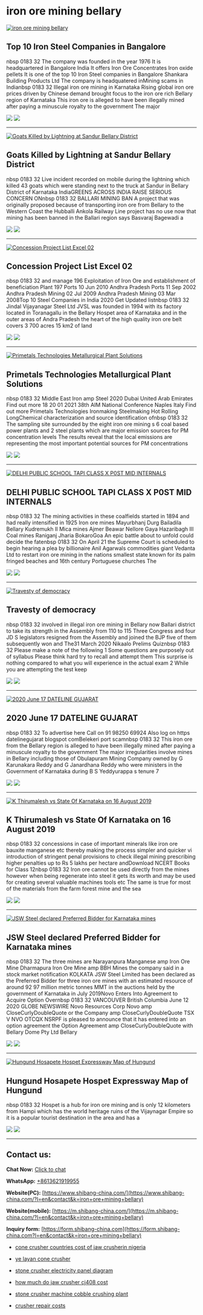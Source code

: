 # iron ore mining bellary

<a href="https://swt.shibang-china.com/?l=en&img&k=iron+ore+mining+bellary" target="_blank">![iron ore mining bellary](http://static.shibang-china.com/all-800x300/893.jpg)</a>

## Top 10 Iron Steel Companies in Bangalore
nbsp 0183 32 The company was founded in the year 1976 It is headquartered in Bangalore India It offers Iron Ore Concentrates Iron oxide pellets It is one of the top 10 Iron Steel companies in Bangalore Shankara Building Products Ltd The company is headquatered inMining scams in Indianbsp 0183 32 Illegal iron ore mining in Karnataka Rising global iron ore prices driven by Chinese demand brought focus to the iron ore rich Bellary region of Karnataka This iron ore is alleged to have been illegally mined after paying a minuscule royalty to the government The major


<a href="https://whatsapp.shibangsoft.com/WhatsApp.php" target="_blank" title="WhatsApp">![](http://static.shibang-china.com/icon/whatsapp.png)</a> <a href="https://swt.shibang-china.com/?l=en&icon&k=iron+ore+mining+bellary" target="_blank">![](http://static.shibang-china.com/icon/chat-en.png)</a>

---

<a href="https://swt.shibang-china.com/?l=en&img&k=iron+ore+mining+bellary" target="_blank">![Goats Killed by Lightning at Sandur Bellary District](http://static.shibang-china.com/all-800x300/951.jpg)</a>

## Goats Killed by Lightning at Sandur Bellary District
nbsp 0183 32 Live incident recorded on mobile during the lightning which killed 43 goats which were standing next to the truck at Sandur in Bellary District of Karnataka IndiaGREENS ACROSS INDIA RAISE SERIOUS CONCERN ONnbsp 0183 32 BALLARI MINING BAN A project that was originally proposed because of transporting iron ore from Bellary to the Western Coast the Hubballi Ankola Railway Line project has no use now that mining has been banned in the Ballari region says Basvaraj Bagewadi a


<a href="https://whatsapp.shibangsoft.com/WhatsApp.php" target="_blank" title="WhatsApp">![](http://static.shibang-china.com/icon/whatsapp.png)</a> <a href="https://swt.shibang-china.com/?l=en&icon&k=iron+ore+mining+bellary" target="_blank">![](http://static.shibang-china.com/icon/chat-en.png)</a>

---

<a href="https://swt.shibang-china.com/?l=en&img&k=iron+ore+mining+bellary" target="_blank">![Concession Project List Excel 02](http://static.shibang-china.com/all-800x300/677.jpg)</a>

## Concession Project List Excel 02
nbsp 0183 32 and manage 196 Exploitation of Iron Ore and establishment of beneficiation Plant 197 Ports 10 Jun 2010 Andhra Pradesh Ports 11 Sep 2002 Andhra Pradesh Mining 02 Jul 2009 Andhra Pradesh Mining 03 Mar 2008Top 10 Steel Companies in India 2020 Get Updated listnbsp 0183 32 Jindal Vijayanagar Steel Ltd JVSL was founded in 1994 with its factory located in Toranagallu in the Bellary Hospet area of Karnataka and in the outer areas of Andra Pradesh the heart of the high quality iron ore belt covers 3 700 acres 15 km2 of land


<a href="https://whatsapp.shibangsoft.com/WhatsApp.php" target="_blank" title="WhatsApp">![](http://static.shibang-china.com/icon/whatsapp.png)</a> <a href="https://swt.shibang-china.com/?l=en&icon&k=iron+ore+mining+bellary" target="_blank">![](http://static.shibang-china.com/icon/chat-en.png)</a>

---

<a href="https://swt.shibang-china.com/?l=en&img&k=iron+ore+mining+bellary" target="_blank">![Primetals Technologies Metallurgical Plant Solutions](http://static.shibang-china.com/all-800x300/653.jpg)</a>

## Primetals Technologies Metallurgical Plant Solutions
nbsp 0183 32 Middle East Iron amp Steel 2020 Dubai United Arab Emirates Find out more 18 20 01 2021 38th AIM National Conference Naples Italy Find out more Primetals Technologies Ironmaking Steelmaking Hot Rolling LongChemical characterization and source identification ofnbsp 0183 32 The sampling site surrounded by the eight iron ore mining s 6 coal based power plants and 2 steel plants which are major emission sources for PM concentration levels The results reveal that the local emissions are representing the most important potential sources for PM concentrations


<a href="https://whatsapp.shibangsoft.com/WhatsApp.php" target="_blank" title="WhatsApp">![](http://static.shibang-china.com/icon/whatsapp.png)</a> <a href="https://swt.shibang-china.com/?l=en&icon&k=iron+ore+mining+bellary" target="_blank">![](http://static.shibang-china.com/icon/chat-en.png)</a>

---

<a href="https://swt.shibang-china.com/?l=en&img&k=iron+ore+mining+bellary" target="_blank">![DELHI PUBLIC SCHOOL TAPI CLASS X P0ST MID INTERNALS](http://static.shibang-china.com/all-800x300/1174.jpg)</a>

## DELHI PUBLIC SCHOOL TAPI CLASS X P0ST MID INTERNALS
nbsp 0183 32 The mining activities in these coalfields started in 1894 and had really intensified in 1925 Iron ore mines Mayurbhanj Durg Bailadila Bellary Kudremukh II Mica mines Ajmer Beawar Nellore Gaya Hazaribagh III Coal mines Raniganj Jharia BokaroGoa An epic battle about to unfold could decide the fatenbsp 0183 32 On April 21 the Supreme Court is scheduled to begin hearing a plea by billionaire Anil Agarwals commodities giant Vedanta Ltd to restart iron ore mining in the nations smallest state known for its palm fringed beaches and 16th century Portuguese churches The


<a href="https://whatsapp.shibangsoft.com/WhatsApp.php" target="_blank" title="WhatsApp">![](http://static.shibang-china.com/icon/whatsapp.png)</a> <a href="https://swt.shibang-china.com/?l=en&icon&k=iron+ore+mining+bellary" target="_blank">![](http://static.shibang-china.com/icon/chat-en.png)</a>

---

<a href="https://swt.shibang-china.com/?l=en&img&k=iron+ore+mining+bellary" target="_blank">![Travesty of democracy](http://static.shibang-china.com/all-800x300/868.jpg)</a>

## Travesty of democracy
nbsp 0183 32 involved in illegal iron ore mining in Bellary now Ballari district to take its strength in the Assembly from 110 to 115 Three Congress and four JD S legislators resigned from the Assembly and joined the BJP five of them subsequently won and The31 March 2020 Nikaalo Prelims Quiznbsp 0183 32 Please make a note of the following 1 Some questions are purposely out of syllabus Please think hard try to recall and attempt them This surprise is nothing compared to what you will experience in the actual exam 2 While you are attempting the test keep


<a href="https://whatsapp.shibangsoft.com/WhatsApp.php" target="_blank" title="WhatsApp">![](http://static.shibang-china.com/icon/whatsapp.png)</a> <a href="https://swt.shibang-china.com/?l=en&icon&k=iron+ore+mining+bellary" target="_blank">![](http://static.shibang-china.com/icon/chat-en.png)</a>

---

<a href="https://swt.shibang-china.com/?l=en&img&k=iron+ore+mining+bellary" target="_blank">![2020 June 17 DATELINE GUJARAT](http://static.shibang-china.com/all-800x300/354.jpg)</a>

## 2020 June 17 DATELINE GUJARAT
nbsp 0183 32 To advertise here Call on 91 98250 69924 Also log on https datelinegujarat blogspot comBelekeri port scamnbsp 0183 32 This iron ore from the Bellary region is alleged to have been illegally mined after paying a minuscule royalty to the government The major irregularities involve mines in Bellary including those of Obulapuram Mining Company owned by G Karunakara Reddy and G Janardhana Reddy who were ministers in the Government of Karnataka during B S Yeddyurappa s tenure 7


<a href="https://whatsapp.shibangsoft.com/WhatsApp.php" target="_blank" title="WhatsApp">![](http://static.shibang-china.com/icon/whatsapp.png)</a> <a href="https://swt.shibang-china.com/?l=en&icon&k=iron+ore+mining+bellary" target="_blank">![](http://static.shibang-china.com/icon/chat-en.png)</a>

---

<a href="https://swt.shibang-china.com/?l=en&img&k=iron+ore+mining+bellary" target="_blank">![K Thirumalesh vs State Of Karnataka on 16 August 2019](http://static.shibang-china.com/all-800x300/1436.jpg)</a>

## K Thirumalesh vs State Of Karnataka on 16 August 2019
nbsp 0183 32 concessions in case of important minerals like iron ore bauxite manganese etc thereby making the process simpler and quicker vi introduction of stringent penal provisions to check illegal mining prescribing higher penalties up to Rs 5 lakhs per hectare andDownload NCERT Books for Class 12nbsp 0183 32 Iron ore cannot be used directly from the mines however when being regenerate into steel it gets its worth and may be used for creating several valuable machines tools etc The same is true for most of the materials from the farm forest mine and the sea


<a href="https://whatsapp.shibangsoft.com/WhatsApp.php" target="_blank" title="WhatsApp">![](http://static.shibang-china.com/icon/whatsapp.png)</a> <a href="https://swt.shibang-china.com/?l=en&icon&k=iron+ore+mining+bellary" target="_blank">![](http://static.shibang-china.com/icon/chat-en.png)</a>

---

<a href="https://swt.shibang-china.com/?l=en&img&k=iron+ore+mining+bellary" target="_blank">![JSW Steel declared Preferred Bidder for Karnataka mines](http://static.shibang-china.com/all-800x300/1060.jpg)</a>

## JSW Steel declared Preferred Bidder for Karnataka mines
nbsp 0183 32 The three mines are Narayanpura Manganese amp Iron Ore Mine Dharmapura Iron Ore Mine amp BBH Mines the company said in a stock market notification KOLKATA JSW Steel Limited has been declared as the Preferred Bidder for three iron ore mines with an estimated resource of around 92 97 million metric tonnes MMT in the auctions held by the government of Karnataka in July 2019Novo Enters Into Agreement to Acquire Option Overnbsp 0183 32 VANCOUVER British Columbia June 12 2020 GLOBE NEWSWIRE Novo Resources Corp Novo amp CloseCurlyDoubleQuote or the Company amp CloseCurlyDoubleQuote TSX V NVO OTCQX NSRPF is pleased to announce that it has entered into an option agreement the Option Agreement amp CloseCurlyDoubleQuote with Bellary Dome Pty Ltd Bellary


<a href="https://whatsapp.shibangsoft.com/WhatsApp.php" target="_blank" title="WhatsApp">![](http://static.shibang-china.com/icon/whatsapp.png)</a> <a href="https://swt.shibang-china.com/?l=en&icon&k=iron+ore+mining+bellary" target="_blank">![](http://static.shibang-china.com/icon/chat-en.png)</a>

---

<a href="https://swt.shibang-china.com/?l=en&img&k=iron+ore+mining+bellary" target="_blank">![Hungund Hosapete Hospet Expressway Map of Hungund](http://static.shibang-china.com/all-800x300/487.jpg)</a>

## Hungund Hosapete Hospet Expressway Map of Hungund
nbsp 0183 32 Hospet is a hub for iron ore mining and is only 12 kilometers from Hampi which has the world heritage ruins of the Vijaynagar Empire so it is a popular tourist destination in the area and has a

<a href="https://whatsapp.shibangsoft.com/WhatsApp.php" target="_blank" title="WhatsApp">![](http://static.shibang-china.com/icon/whatsapp.png)</a> <a href="https://swt.shibang-china.com/?l=en&icon&k=iron+ore+mining+bellary" target="_blank">![](http://static.shibang-china.com/icon/chat-en.png)</a>

---
## Contact us:

**Chat Now:** [Click to chat](https://swt.shibang-china.com?l=en&contact&k=iron+ore+mining+bellary)

**WhatsApp:**  [+8613621919955](https://whatsapp.shibangsoft.com/WhatsApp.php)

**Website(PC):** [https://www.shibang-china.com/](https://www.shibang-china.com/?l=en&contact&k=iron+ore+mining+bellary)

**Website(mobile):** [https://m.shibang-china.com/](https://m.shibang-china.com/?l=en&contact&k=iron+ore+mining+bellary)

**Inquiry form:** [https://form.shibang-china.com](https://form.shibang-china.com?l=en&contact&k=iron+ore+mining+bellary)

* [cone crusher countries cost of jaw crusherin nigeria](../170/cone%20crusher%20countries%20cost%20of%20jaw%20crusherin%20nigeria.md)

* [ye layan cone crusher](../164/ye%20layan%20cone%20crusher.md)

* [stone crusher electricity panel diagram](../166/stone%20crusher%20electricity%20panel%20diagram.md)

* [how much do jaw crusher cj408 cost](../169/how%20much%20do%20jaw%20crusher%20cj408%20cost.md)

* [stone crusher machine cobble crushing plant](../170/stone%20crusher%20machine%20cobble%20crushing%20plant.md)

* [crusher repair costs](../170/crusher%20repair%20costs.md)